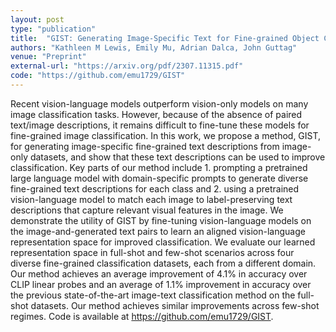```yaml
---
layout: post
type: "publication"
title:  "GIST: Generating Image-Specific Text for Fine-grained Object Classification"
authors: "Kathleen M Lewis, Emily Mu, Adrian Dalca, John Guttag"
venue: "Preprint"
external-url: "https://arxiv.org/pdf/2307.11315.pdf"
code: "https://github.com/emu1729/GIST"
---
```


Recent vision-language models outperform vision-only models on
many image classification tasks. However, because of the absence
of paired text/image descriptions, it remains difficult to fine-tune
these models for fine-grained image classification. In this work,
we propose a method, GIST, for generating image-specific
fine-grained text descriptions from image-only datasets, and show
that these text descriptions can be used to improve classification.
Key parts of our method include 1. prompting a pretrained
large language model with domain-specific prompts to generate
diverse fine-grained text descriptions for each class and 2. using
a pretrained vision-language model to match each image to
label-preserving text descriptions that capture relevant visual
features in the image. We demonstrate the utility of GIST by
fine-tuning vision-language models on the image-and-generated 
text pairs to learn an aligned vision-language representation
space for improved classification. We evaluate our learned
representation space in full-shot and few-shot scenarios across
four diverse fine-grained classification datasets, each from a
different domain. Our method achieves an average improvement
of 4.1% in accuracy over CLIP linear probes and an average of
1.1% improvement in accuracy over the previous state-of-the-art
image-text classification method on the full-shot datasets. Our
method achieves similar improvements across few-shot regimes.
Code is available at https://github.com/emu1729/GIST.
